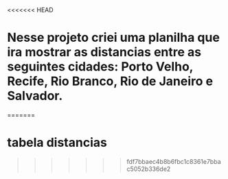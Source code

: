 <<<<<<< HEAD
# Nesse projeto criei uma planilha que ira mostrar as distancias entre as seguintes cidades: Porto Velho, Recife, Rio Branco, Rio de Janeiro e Salvador.
      
=======
# tabela distancias
>>>>>>> fdf7bbaec4b8b6fbc1c8361e7bbac5052b336de2
